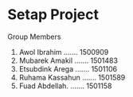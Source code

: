 # Setap Project
Group Members 
1. Awol Ibrahim      .......     1500909
2. Mubarek Amakil    .......     1501483
3. Etsubdink Arega         .......     1501106
4. Ruhama Kassahun   .......     1501589
5. Fuad Abdellah.    .......     1501158


